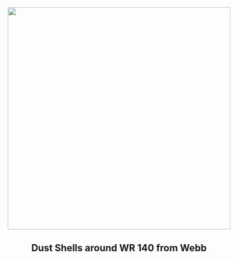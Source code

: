 
<p align="center"><img src="https://apod.nasa.gov/apod/image/2501/Wr140Rings_Webb_960_2023.jpg" width="500" height="500"></p>
<h2 align="center"> Dust Shells around WR 140 from Webb </h2>
